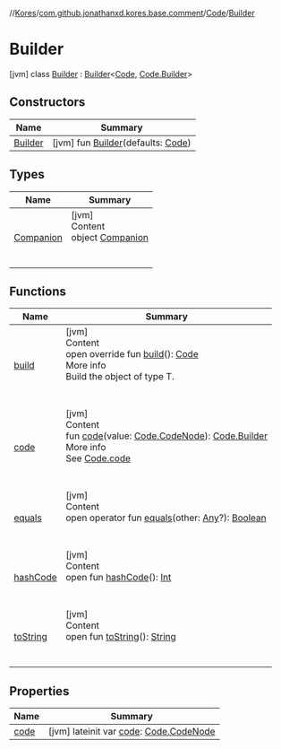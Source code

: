 //[Kores](../../../index.md)/[com.github.jonathanxd.kores.base.comment](../../index.md)/[Code](../index.md)/[Builder](index.md)



# Builder  
 [jvm] class [Builder](index.md) : [Builder](../../../com.github.jonathanxd.kores.builder/-builder/index.md)<[Code](../index.md), [Code.Builder](index.md)>    


## Constructors  
  
|  Name|  Summary| 
|---|---|
| <a name="com.github.jonathanxd.kores.base.comment/Code.Builder/Builder/#com.github.jonathanxd.kores.base.comment.Code/PointingToDeclaration/"></a>[Builder](-builder.md)| <a name="com.github.jonathanxd.kores.base.comment/Code.Builder/Builder/#com.github.jonathanxd.kores.base.comment.Code/PointingToDeclaration/"></a> [jvm] fun [Builder](-builder.md)(defaults: [Code](../index.md))   <br>


## Types  
  
|  Name|  Summary| 
|---|---|
| <a name="com.github.jonathanxd.kores.base.comment/Code.Builder.Companion///PointingToDeclaration/"></a>[Companion](-companion/index.md)| <a name="com.github.jonathanxd.kores.base.comment/Code.Builder.Companion///PointingToDeclaration/"></a>[jvm]  <br>Content  <br>object [Companion](-companion/index.md)  <br><br><br>


## Functions  
  
|  Name|  Summary| 
|---|---|
| <a name="com.github.jonathanxd.kores.base.comment/Code.Builder/build/#/PointingToDeclaration/"></a>[build](build.md)| <a name="com.github.jonathanxd.kores.base.comment/Code.Builder/build/#/PointingToDeclaration/"></a>[jvm]  <br>Content  <br>open override fun [build](build.md)(): [Code](../index.md)  <br>More info  <br>Build the object of type T.  <br><br><br>
| <a name="com.github.jonathanxd.kores.base.comment/Code.Builder/code/#com.github.jonathanxd.kores.base.comment.Code.CodeNode/PointingToDeclaration/"></a>[code](code.md)| <a name="com.github.jonathanxd.kores.base.comment/Code.Builder/code/#com.github.jonathanxd.kores.base.comment.Code.CodeNode/PointingToDeclaration/"></a>[jvm]  <br>Content  <br>fun [code](code.md)(value: [Code.CodeNode](../-code-node/index.md)): [Code.Builder](index.md)  <br>More info  <br>See [Code.code](../code.md)  <br><br><br>
| <a name="kotlin/Any/equals/#kotlin.Any?/PointingToDeclaration/"></a>[equals](../../../com.github.jonathanxd.kores.util/-simple-resolver/index.md#%5Bkotlin%2FAny%2Fequals%2F%23kotlin.Any%3F%2FPointingToDeclaration%2F%5D%2FFunctions%2F-427383591)| <a name="kotlin/Any/equals/#kotlin.Any?/PointingToDeclaration/"></a>[jvm]  <br>Content  <br>open operator fun [equals](../../../com.github.jonathanxd.kores.util/-simple-resolver/index.md#%5Bkotlin%2FAny%2Fequals%2F%23kotlin.Any%3F%2FPointingToDeclaration%2F%5D%2FFunctions%2F-427383591)(other: [Any](https://kotlinlang.org/api/latest/jvm/stdlib/kotlin/-any/index.html)?): [Boolean](https://kotlinlang.org/api/latest/jvm/stdlib/kotlin/-boolean/index.html)  <br><br><br>
| <a name="kotlin/Any/hashCode/#/PointingToDeclaration/"></a>[hashCode](../../../com.github.jonathanxd.kores.util/-simple-resolver/index.md#%5Bkotlin%2FAny%2FhashCode%2F%23%2FPointingToDeclaration%2F%5D%2FFunctions%2F-427383591)| <a name="kotlin/Any/hashCode/#/PointingToDeclaration/"></a>[jvm]  <br>Content  <br>open fun [hashCode](../../../com.github.jonathanxd.kores.util/-simple-resolver/index.md#%5Bkotlin%2FAny%2FhashCode%2F%23%2FPointingToDeclaration%2F%5D%2FFunctions%2F-427383591)(): [Int](https://kotlinlang.org/api/latest/jvm/stdlib/kotlin/-int/index.html)  <br><br><br>
| <a name="kotlin/Any/toString/#/PointingToDeclaration/"></a>[toString](../../../com.github.jonathanxd.kores.util/-simple-resolver/index.md#%5Bkotlin%2FAny%2FtoString%2F%23%2FPointingToDeclaration%2F%5D%2FFunctions%2F-427383591)| <a name="kotlin/Any/toString/#/PointingToDeclaration/"></a>[jvm]  <br>Content  <br>open fun [toString](../../../com.github.jonathanxd.kores.util/-simple-resolver/index.md#%5Bkotlin%2FAny%2FtoString%2F%23%2FPointingToDeclaration%2F%5D%2FFunctions%2F-427383591)(): [String](https://kotlinlang.org/api/latest/jvm/stdlib/kotlin/-string/index.html)  <br><br><br>


## Properties  
  
|  Name|  Summary| 
|---|---|
| <a name="com.github.jonathanxd.kores.base.comment/Code.Builder/code/#/PointingToDeclaration/"></a>[code](code.md)| <a name="com.github.jonathanxd.kores.base.comment/Code.Builder/code/#/PointingToDeclaration/"></a> [jvm] lateinit var [code](code.md): [Code.CodeNode](../-code-node/index.md)   <br>

